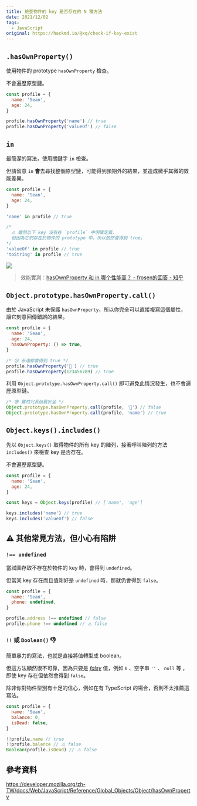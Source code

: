 ```yaml
---
title: 檢查物件的 key 是否存在的 N 種方法
date: 2021/12/02
tags:
  - JavaScript
original: https://hackmd.io/@xq/check-if-key-exist
---
```


## `.hasOwnProperty()`

使用物件的 prototype `hasOwnProperty` 檢查。

不會遍歷原型鏈。

```javascript
const profile = {
  name: 'Sean',
  age: 24,
}

profile.hasOwnProperty('name') // true
profile.hasOwnProperty('valueOf') // false
```

## `in`

最簡潔的寫法，使用關鍵字 `in` 檢查。

但請留意 `in` **會**去尋找整個原型鏈，可能得到預期外的結果，並造成微乎其微的效能差異。

```javascript
const profile = {
  name: 'Sean',
  age: 24,
}

'name' in profile // true

/*
  ⚠️ 雖然以下 key 沒有在 `profile` 中明確定義，
  但因為它們存在於物件的 prototype 中，所以依然會得到 true。
*/
'valueOf' in profile // true
'toString' in profile // true
```

![](https://i.imgur.com/UOzBVKM.png)

> 效能實測：[hasOwnProperty 和 in 哪个性能高？ - frosen的回答 - 知乎](https://www.zhihu.com/question/301305485/answer/1644702242)



## `Object.prototype.hasOwnProperty.call()`

由於 JavaScript 未保護 `hasOwnProperty`，所以你完全可以直接複寫這個屬性，讓它刻意回傳錯誤的結果。

```javascript
const profile = {
  name: 'Sean',
  age: 24,
  hasOwnProperty: () => true,
}

/* 😢 永遠都會得到 true */
profile.hasOwnProperty('🍺') // true
profile.hasOwnProperty(123456789) // true
```

利用 `Object.prototype.hasOwnProperty.call()` 即可避免此情況發生，也不會遍歷原型鏈。


```javascript
/* 😎 雖然冗長但最安全 */
Object.prototype.hasOwnProperty.call(profile, '🍺') // false
Object.prototype.hasOwnProperty.call(profile, 'name') // true
```

## `Object.keys().includes()`

先以 `Object.keys()` 取得物件的所有 key 的陣列，接著呼叫陣列的方法 `includes()` 來檢查 key 是否存在。

不會遍歷原型鏈。

```javascript
const profile = {
  name: 'Sean',
  age: 24,
}

const keys = Object.keys(profile) // ['name', 'age']

keys.includes('name') // true
keys.includes('valueOf') // false
```

## ⚠️ 其他常見方法，但小心有陷阱

### `!== undefined`

當試圖存取不存在於物件的 key 時，會得到 `undefined`。

但當某 key 存在而且值剛好是  `undefined` 時，那就仍會得到 `false`。

```javascript
const profile = {
  name: 'Sean',
  phone: undefined,
}

profile.address !== undefined // false
profile.phone !== undefined // ⚠️ false
```


### `!!` 或 `Boolean()` 👎

簡單暴力的寫法，也就是直接將值轉型成 boolean。

但這方法顯然很不可靠，因為只要是 [*falsy*](https://developer.mozilla.org/zh-CN/docs/Glossary/Falsy) 值，例如 `0` 、空字串 `''` 、 `null` 等 ，即使 key 存在但依然會得到 `false`。

除非你對物件型別有十足的信心，例如在有 TypeScript 的場合，否則不太推薦這寫法。

```javascript
const profile = {
  name: 'Sean',
  balance: 0,
  isDead: false,
}

!!profile.name // true
!!profile.balance // ⚠️ false
Boolean(profile.isDead) // ⚠️ false
```

## 參考資料

https://developer.mozilla.org/zh-TW/docs/Web/JavaScript/Reference/Global_Objects/Object/hasOwnProperty
